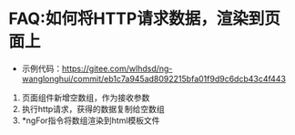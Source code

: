 # FAQ:如何将HTTP请求数据，渲染到页面上

- 示例代码：https://gitee.com/wlhdsd/ng-wanglonghui/commit/eb1c7a945ad8092215bfa01f9d9c6dcb43c4f443

1. 页面组件新增空数组，作为接收参数
2. 执行http请求，获得的数据复制给空数组
3. *ngFor指令将数组渲染到html模板文件